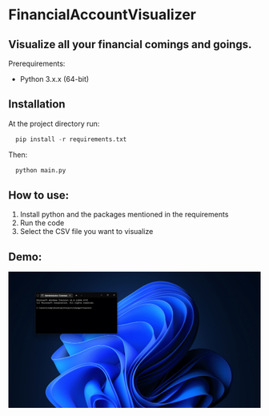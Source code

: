 # FinancialAccountVisualizer
## Visualize all your financial comings and goings. 
Prerequirements:
- Python 3.x.x (64-bit)
## Installation
At the project directory run:
```python
  pip install -r requirements.txt
```
Then:
```python
  python main.py
```
## How to use:
1. Install python and the packages mentioned in the requirements
2. Run the code
3. Select the CSV file you want to visualize

## Demo:
![--](DEMO.gif)
